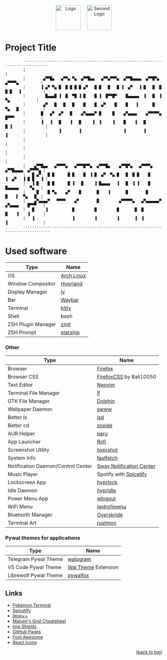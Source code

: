 <!-- PROJECT LOGO -->
<div align="center" style="display: flex; align-items: center; justify-content: center;">
  <a  style="text-decoration: none; outline: none;">
    <img src="https://github.com/user-attachments/assets/be891dc9-7334-406a-a4fa-dea0fde85ce3" alt="Logo" width="80" height="80" style="margin-right: 20px;">
  </a>
  <a href="https://hyprland.org/" style="text-decoration: none; outline: none;">
    <img src="https://github.com/user-attachments/assets/93f6181d-31ec-4221-af39-a0cd1b219fdf" alt="Second Logo" width="80" height="80">
  </a>
</div>




# Project Title

```
        ---------------------------------------------------------------------------------
        │                                                                               │
        │        ▄▀▀█▄   ▄▀▀▄ ▀▄  ▄▀▀█▄▄   ▄▀▀▄▀▀▀▄  ▄▀▀█▄▄▄▄  ▄▀▀█▀▄   ▄▀▀▀▀▄          │
        │       ▐ ▄▀ ▀▄ █  █ █ █ █ ▄▀   █ █   █   █ ▐  ▄▀   ▐ █   █  █ █ █   ▐          │
        │         █▄▄▄█ ▐  █  ▀█ ▐ █    █ ▐  █▀▀█▀    █▄▄▄▄▄  ▐   █  ▐    ▀▄            │
        │        ▄▀   █   █   █    █    █  ▄▀    █    █    ▌      █    ▀▄   █           │
        │       █   ▄▀  ▄▀   █    ▄▀▄▄▄▄▀ █     █    ▄▀▄▄▄▄    ▄▀▀▀▀▀▄  █▀▀▀            │
        │       ▐   ▐   █    ▐   █     ▐  ▐     ▐    █    ▐   █       █ ▐               │
        │               ▐        ▐                   ▐        ▐       ▐                 │
        │                                                                               │
        │                                                                               │
        │                                                                               │
        │    ▄▀▀█▄▄   ▄▀▀▀▀▄   ▄▀▀▀█▀▀▄  ▄▀▀▀█▄    ▄▀▀█▀▄   ▄▀▀▀▀▄     ▄▀▀█▄▄▄▄  ▄▀▀▀▀▄ │
        │   █ ▄▀   █ █      █ █    █  ▐ █  ▄▀  ▀▄ █   █  █ █    █     ▐  ▄▀   ▐ █ █   ▐ │
        │   ▐ █    █ █      █ ▐   █     ▐ █▄▄▄▄   ▐   █  ▐ ▐    █       █▄▄▄▄▄     ▀▄   │
        │     █    █ ▀▄    ▄▀    █       █    ▐       █        █        █    ▌  ▀▄   █  │
        │    ▄▀▄▄▄▄▀   ▀▀▀▀    ▄▀        █         ▄▀▀▀▀▀▄   ▄▀▄▄▄▄▄▄▀ ▄▀▄▄▄▄    █▀▀▀   │
        │   █     ▐           █         █         █       █  █         █    ▐    ▐      │
        │   ▐                 ▐         ▐         ▐       ▐  ▐         ▐                │
        ----------------------------------------------------------------------------------
```
# Used software

| Type               | Name                                                |
| ------------------ | --------------------------------------------------- |
| OS                 | [Arch Linux](https://archlinux.org/)                |
| Window Compositor  | [Hyprland](https://hyprland.org/)                   |
| Display Manager    | [ly](https://github.com/fairyglade/ly)              |
| Bar                | [Waybar](https://github.com/Alexays/Waybar)         |
| Terminal           | [kitty](https://github.com/kovidgoyal/kitty)        |
| Shell              | bash                                                 |
| ZSH Plugin Manager | [zinit](https://github.com/zdharma-continuum/zinit) |
| ZSH Prompt         | [starship](https://github.com/starship/starship)    |





### Other

| Type                               | Name                                                                             |
| ---------------------------------- | -------------------------------------------------------------------------------- |
| Browser                            | [Firefox](https://www.mozilla.org/en-US/firefox/new/)                                              |                        |
| Browser CSS                        | [FirefoxCSS](https://github.com/Bali10050/FirefoxCSS) by Bali10050               |
| Text Editor                        | [Neovim](https://neovim.io/)                                                     |
| Terminal File Manager              | [lf](https://github.com/gokcehan/lf)                                             |
| GTK File Manager                   | [Dolphin](https://apps.kde.org/dolphin/)      |
| Wallpaper Daemon                   | [swww](https://github.com/LGFae/swww)                                            |
| Better ls                          | [lsd](https://github.com/lsd-rs/lsd)                                             |
| Better cd                          | [zoxide](https://github.com/ajeetdsouza/zoxide)                                  |
| AUR Helper                         | [paru](https://github.com/Morganamilo/paru)                                      |
| App Launcher                       | [Rofi](https://github.com/davatorium/rofi)                                       |
| Screenshot Utility                 | [hyprshot](https://github.com/Gustash/Hyprshot)                                  |
| System Info                        | [fastfetch](https://github.com/fastfetch-cli/fastfetch)                          |
| Notification Daemon/Control Center | [Sway Notification Center](https://github.com/ErikReider/SwayNotificationCenter) |
| Music Player                       | Spotify with [Spicetify](https://spicetify.app/)                                 |                                        |
| Lockscreen App                     | [hyprlock](https://github.com/hyprwm/hyprlock)                                   |
| Idle Daemon                        | [hypridle](https://github.com/hyprwm/hypridle)                                   |
| Power Menu App                     | [wlogout](https://github.com/ArtsyMacaw/wlogout)                                 |
| WiFi Menu                          | [iwdrofimenu](https://github.com/defname/rofi-iwd-wifi-menu)                     |
| Bluetooth Manager                  | [Overskride](https://github.com/kaii-lb/overskride)                              |
| Terminal Art                       | [rustmon](https://github.com/Vomitblood/rustmon)                                 |

### Pywal themes for applications

| Type                  | Name                                                                                          |
| --------------------- | --------------------------------------------------------------------------------------------- |
| Telegram Pywal Theme  | [walogram](https://codeberg.org/thirtysixpw/walogram)                                         |
| VS Code Pywal Theme   | [Wal Theme](https://marketplace.visualstudio.com/items?itemName=dlasagno.wal-theme) Extension |
| Librewolf Pywal Theme | [pywalfox](https://addons.mozilla.org/ru/firefox/addon/pywalfox/)                             |

## Links

* [Pokemon Terminal](https://gitlab.com/phoneybadger/pokemon-colorscripts)
* [Spicetify](https://spicetify.app/docs/getting-started)
* [btop++](https://github.com/aristocratos/btop)
* [Malven's Grid Cheatsheet](https://grid.malven.co/)
* [Img Shields](https://shields.io)
* [GitHub Pages](https://pages.github.com)
* [Font Awesome](https://fontawesome.com)
* [React Icons](https://react-icons.github.io/react-icons/search)

<p align="right">(<a href="#readme-top">back to top</a>)</p>

